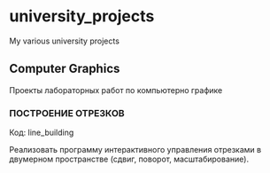 # university_projects
My various university projects

## Computer Graphics

Проекты лабораторных работ по компьютерно графике

### ПОСТРОЕНИЕ ОТРЕЗКОВ

Код: line_building

Реализовать программу интерактивного управления отрезками в двумерном пространстве
(сдвиг, поворот, масштабирование).